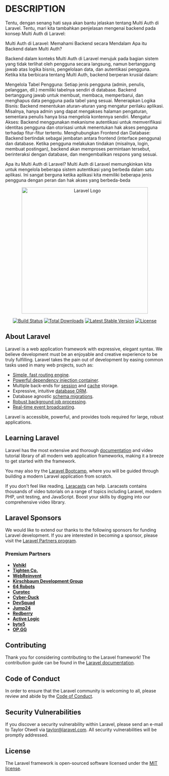 # DESCRIPTION
Tentu, dengan senang hati saya akan bantu jelaskan tentang Multi Auth di Laravel.
Tentu, mari kita tambahkan penjelasan mengenai backend pada konsep Multi Auth di Laravel:

Multi Auth di Laravel: Memahami Backend secara Mendalam
Apa itu Backend dalam Multi Auth?

Backend dalam konteks Multi Auth di Laravel merujuk pada bagian sistem yang tidak terlihat oleh pengguna secara langsung, namun bertanggung jawab atas logika bisnis, pengelolaan data, dan autentikasi pengguna. Ketika kita berbicara tentang Multi Auth, backend berperan krusial dalam:

Mengelola Tabel Pengguna: Setiap jenis pengguna (admin, penulis, pelanggan, dll.) memiliki tabelnya sendiri di database. Backend bertanggung jawab untuk membuat, membaca, memperbarui, dan menghapus data pengguna pada tabel yang sesuai.
Menerapkan Logika Bisnis: Backend menentukan aturan-aturan yang mengatur perilaku aplikasi. Misalnya, hanya admin yang dapat mengakses halaman pengaturan, sementara penulis hanya bisa mengelola kontennya sendiri.
Mengatur Akses: Backend menggunakan mekanisme autentikasi untuk memverifikasi identitas pengguna dan otorisasi untuk menentukan hak akses pengguna terhadap fitur-fitur tertentu.
Menghubungkan Frontend dan Database: Backend bertindak sebagai jembatan antara frontend (interface pengguna) dan database. Ketika pengguna melakukan tindakan (misalnya, login, membuat postingan), backend akan memproses permintaan tersebut, berinteraksi dengan database, dan mengembalikan respons yang sesuai.

Apa itu Multi Auth di Laravel?
Multi Auth di Laravel memungkinkan kita untuk mengelola beberapa sistem autentikasi yang berbeda dalam satu aplikasi. Ini sangat berguna ketika aplikasi kita memiliki beberapa jenis pengguna dengan peran dan hak akses yang berbeda-beda
<p align="center"><a href="https://laravel.com" target="_blank"><img src="https://raw.githubusercontent.com/laravel/art/master/logo-lockup/5%20SVG/2%20CMYK/1%20Full%20Color/laravel-logolockup-cmyk-red.svg" width="400" alt="Laravel Logo"></a></p>

<p align="center">
<a href="https://github.com/laravel/framework/actions"><img src="https://github.com/laravel/framework/workflows/tests/badge.svg" alt="Build Status"></a>
<a href="https://packagist.org/packages/laravel/framework"><img src="https://img.shields.io/packagist/dt/laravel/framework" alt="Total Downloads"></a>
<a href="https://packagist.org/packages/laravel/framework"><img src="https://img.shields.io/packagist/v/laravel/framework" alt="Latest Stable Version"></a>
<a href="https://packagist.org/packages/laravel/framework"><img src="https://img.shields.io/packagist/l/laravel/framework" alt="License"></a>
</p>

## About Laravel

Laravel is a web application framework with expressive, elegant syntax. We believe development must be an enjoyable and creative experience to be truly fulfilling. Laravel takes the pain out of development by easing common tasks used in many web projects, such as:

- [Simple, fast routing engine](https://laravel.com/docs/routing).
- [Powerful dependency injection container](https://laravel.com/docs/container).
- Multiple back-ends for [session](https://laravel.com/docs/session) and [cache](https://laravel.com/docs/cache) storage.
- Expressive, intuitive [database ORM](https://laravel.com/docs/eloquent).
- Database agnostic [schema migrations](https://laravel.com/docs/migrations).
- [Robust background job processing](https://laravel.com/docs/queues).
- [Real-time event broadcasting](https://laravel.com/docs/broadcasting).

Laravel is accessible, powerful, and provides tools required for large, robust applications.

## Learning Laravel

Laravel has the most extensive and thorough [documentation](https://laravel.com/docs) and video tutorial library of all modern web application frameworks, making it a breeze to get started with the framework.

You may also try the [Laravel Bootcamp](https://bootcamp.laravel.com), where you will be guided through building a modern Laravel application from scratch.

If you don't feel like reading, [Laracasts](https://laracasts.com) can help. Laracasts contains thousands of video tutorials on a range of topics including Laravel, modern PHP, unit testing, and JavaScript. Boost your skills by digging into our comprehensive video library.

## Laravel Sponsors

We would like to extend our thanks to the following sponsors for funding Laravel development. If you are interested in becoming a sponsor, please visit the [Laravel Partners program](https://partners.laravel.com).

### Premium Partners

- **[Vehikl](https://vehikl.com/)**
- **[Tighten Co.](https://tighten.co)**
- **[WebReinvent](https://webreinvent.com/)**
- **[Kirschbaum Development Group](https://kirschbaumdevelopment.com)**
- **[64 Robots](https://64robots.com)**
- **[Curotec](https://www.curotec.com/services/technologies/laravel/)**
- **[Cyber-Duck](https://cyber-duck.co.uk)**
- **[DevSquad](https://devsquad.com/hire-laravel-developers)**
- **[Jump24](https://jump24.co.uk)**
- **[Redberry](https://redberry.international/laravel/)**
- **[Active Logic](https://activelogic.com)**
- **[byte5](https://byte5.de)**
- **[OP.GG](https://op.gg)**

## Contributing

Thank you for considering contributing to the Laravel framework! The contribution guide can be found in the [Laravel documentation](https://laravel.com/docs/contributions).

## Code of Conduct

In order to ensure that the Laravel community is welcoming to all, please review and abide by the [Code of Conduct](https://laravel.com/docs/contributions#code-of-conduct).

## Security Vulnerabilities

If you discover a security vulnerability within Laravel, please send an e-mail to Taylor Otwell via [taylor@laravel.com](mailto:taylor@laravel.com). All security vulnerabilities will be promptly addressed.

## License

The Laravel framework is open-sourced software licensed under the [MIT license](https://opensource.org/licenses/MIT).
